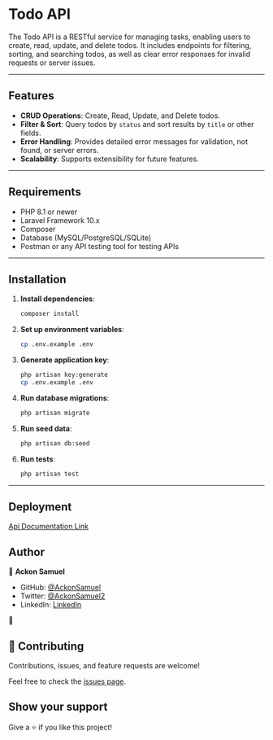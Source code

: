# Todo API

The Todo API is a RESTful service for managing tasks, enabling users to create, read, update, and delete todos. It includes endpoints for filtering, sorting, and searching todos, as well as clear error responses for invalid requests or server issues.

---

## Features

- **CRUD Operations**: Create, Read, Update, and Delete todos.
- **Filter & Sort**: Query todos by `status` and sort results by `title` or other fields.
- **Error Handling**: Provides detailed error messages for validation, not found, or server errors.
- **Scalability**: Supports extensibility for future features.

---

## Requirements

- PHP 8.1 or newer
- Laravel Framework 10.x
- Composer
- Database (MySQL/PostgreSQL/SQLite)
- Postman or any API testing tool for testing APIs

---

## Installation

1. **Install dependencies**:
   ```bash
   composer install
2. **Set up environment variables**:
   ```bash
   cp .env.example .env
3. **Generate application key**:
   ```bash
   php artisan key:generate   
   cp .env.example .env
4. **Run database migrations**:
   ```bash
   php artisan migrate
5. **Run seed data**:
   ```bash
   php artisan db:seed
6. **Run tests**:
   ```bash
   php artisan test
---

## Deployment
 [Api Documentation Link](https://pengion-todo-a4f1355a880e.herokuapp.com/docs)
## Author

👤 **Ackon Samuel**
- GitHub: [@AckonSamuel](https://github.com/AckonSamuel/)
- Twitter: [@AckonSamuel2](https://twitter.com/dude_ackon)
- LinkedIn: [LinkedIn](https://www.linkedin.com/in/dev-ackon/)

👤
## 🤝 Contributing

Contributions, issues, and feature requests are welcome!

Feel free to check the [issues page](../../issues/).

## Show your support

Give a ⭐️ if you like this project!


